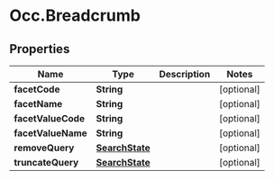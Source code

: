 # Occ.Breadcrumb

## Properties
Name | Type | Description | Notes
------------ | ------------- | ------------- | -------------
**facetCode** | **String** |  | [optional] 
**facetName** | **String** |  | [optional] 
**facetValueCode** | **String** |  | [optional] 
**facetValueName** | **String** |  | [optional] 
**removeQuery** | [**SearchState**](SearchState.md) |  | [optional] 
**truncateQuery** | [**SearchState**](SearchState.md) |  | [optional] 


